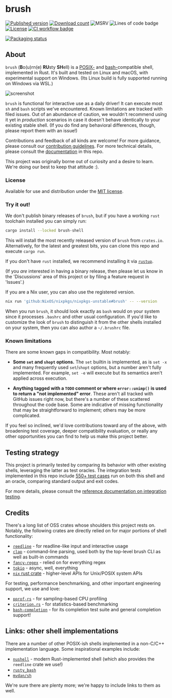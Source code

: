 # brush

[![Published version](https://img.shields.io/crates/v/brush-shell?style=flat-square)](https://crates.io/crates/brush-shell)
[![Download count](https://img.shields.io/crates/d/brush-shell?style=flat-square)](https://crates.io/crates/brush-shell)
![MSRV](https://img.shields.io/crates/msrv/brush-shell)
![Lines of code badge](https://tokei.rs/b1/github/reubeno/brush?category=code)
[![License](https://img.shields.io/badge/license-MIT-blue?style=flat-square)](LICENSE)
[![CI workflow badge](https://github.com/reubeno/brush/actions/workflows/ci.yaml/badge.svg)](https://github.com/reubeno/brush/actions/workflows/ci.yaml)

[![Packaging status](https://repology.org/badge/vertical-allrepos/brush.svg)](https://repology.org/project/brush/versions)

## About

`brush` (**B**o(u)rn(e) **RU**sty **SH**ell) is a [POSIX-](https://pubs.opengroup.org/onlinepubs/9699919799/utilities/V3_chap02.html) and [bash-](https://www.gnu.org/software/bash/)compatible shell,
implemented in Rust. It's built and tested on Linux and macOS, with experimental support on Windows. (Its Linux build is fully supported running on Windows via WSL.)

![screenshot](https://github.com/user-attachments/assets/0e64d1b9-7e4e-43be-8593-6c1b9607ac52)

`brush` is functional for interactive use as a daily driver! It can execute most `sh` and `bash` scripts we've
encountered. Known limitations are tracked with filed issues. Out of an abundance of caution, 
we wouldn't recommend using it yet in _production_ scenarios in case it doesn't behave identically
to your existing stable shell. (If you do find any behavioral differences, though, please report them with an
issue!)

Contributions and feedback of all kinds are welcome! For more guidance, please consult our
[contribution guidelines](CONTRIBUTING.md). For more technical details, please consult the
[documentation](docs/README.md) in this repo.

This project was originally borne out of curiosity and a desire to learn. We're doing our best to keep that
attitude :).

### License

Available for use and distribution under the [MIT license](LICENSE).

### Try it out!

We don't publish binary releases of `brush`, but if you have a working `rust` toolchain installed you can simply run:

```bash
cargo install --locked brush-shell
```

This will install the most recently released version of `brush` from `crates.io`. Alternatively, for the latest and
greatest bits, you can clone this repo and execute `cargo run`.

If you don't have `rust` installed, we recommend installing it via [`rustup`](https://rustup.rs/).

(If you *are* interested in having a binary release, then please let us know in the 'Discussions' area of this
project or by filing a feature request in 'Issues'.)

If you are a Nix user, you can also use the registered version.

```bash
nix run 'github:NixOS/nixpkgs/nixpkgs-unstable#brush' -- --version
```

When you run `brush`, it should look exactly as `bash` would on your system since it processes `.bashrc` and
other usual configuration. If you'd like to customize the look of `brush` to distinguish it from the other shells
installed on your system, then you can also author a `~/.brushrc` file.

### Known limitations

There are some known gaps in compatibility. Most notably:

* **Some `set` and `shopt` options.**
  The `set` builtin is implemented, as is `set -x` and many frequently used `set`/`shopt` options, but a number aren't fully implemented. For example, `set -e` will execute but its semantics aren't applied across execution.

* **Anything tagged with a `TODO` comment or where `error::unimp()` is used to return a "not implemented" error**.
  These aren't all tracked with GitHub issues right now, but there's a number of these scattered throughout the code base. Some are indicative of missing functionality that may be straightforward to implement; others may be more complicated.

If you feel so inclined, we'd love contributions toward any of the above, with broadening test coverage, deeper compatibility evaluation, or really any other opportunities you can find to help us make this project better.

## Testing strategy

This project is primarily tested by comparing its behavior with other existing shells, leveraging the latter as test oracles. The integration tests implemented in this repo include [550+ test cases](brush-shell/tests/cases) run on both this shell and an oracle, comparing standard output and exit codes.

For more details, please consult the [reference documentation on integration testing](docs/reference/integration-testing.md).

## Credits

There's a long list of OSS crates whose shoulders this project rests on. Notably, the following crates are directly relied on for major portions of shell functionality:

* [`reedline`](https://github.com/nushell/reedline) - for readline-like input and interactive usage
* [`clap`](https://github.com/clap-rs/clap) - command-line parsing, used both by the top-level brush CLI as well as built-in commands
* [`fancy-regex`](https://github.com/fancy-regex/fancy-regex) - relied on for everything regex
* [`tokio`](https://github.com/tokio-rs/tokio) - async, well, everything
* [`nix` rust crate](https://github.com/nix-rust/nix) - higher-level APIs for Unix/POSIX system APIs

For testing, performance benchmarking, and other important engineering support, we use and love:

* [`pprof-rs`](https://github.com/tikv/pprof-rs) - for sampling-based CPU profiling
* [`criterion.rs`](https://github.com/bheisler/criterion.rs) - for statistics-based benchmarking
* [`bash-completion`](https://github.com/scop/bash-completion) - for its completion test suite and general completion support!

## Links: other shell implementations

There are a number of other POSIX-ish shells implemented in a non-C/C++ implementation language. Some inspirational examples include:

* [`nushell`](https://www.nushell.sh/) - modern Rust-implemented shell (which also provides the `reedline` crate we use!)
* [`rusty_bash`](https://github.com/shellgei/rusty_bash)
* [`mvdan/sh`](https://github.com/mvdan/sh)

We're sure there are plenty more; we're happy to include links to them as well.
